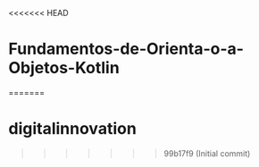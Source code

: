 <<<<<<< HEAD
# Fundamentos-de-Orienta-o-a-Objetos-Kotlin
=======
# digitalinnovation
>>>>>>> 99b17f9 (Initial commit)
